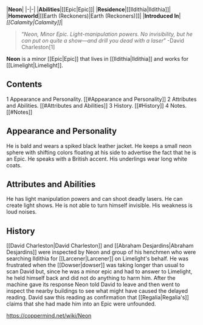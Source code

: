 |**Neon**|
|-|-|
|**Abilities**|[[Epic\|Epic]]|
|**Residence**|[[Ildithia\|Ildithia]]|
|**Homeworld**|[[Earth (Reckoners)\|Earth (Reckoners)]]|
|**Introduced In**|*[[Calamity\|Calamity]]*|

>“*Neon, Minor Epic. Light-manipulation powers. No invisibility, but he can put on quite a show—and drill you dead with a laser*”
\-David Charleston[1]


**Neon** is a minor [[Epic\|Epic]] that lives in [[Ildithia\|Ildithia]] and works for [[Limelight\|Limelight]].

## Contents

1 Appearance and Personality. [[#Appearance and Personality]] 
2 Attributes and Abilities. [[#Attributes and Abilities]] 
3 History. [[#History]] 
4 Notes. [[#Notes]] 


## Appearance and Personality
He is bald and wears a spiked black leather jacket. He keeps a small neon sphere with shifting colors floating at his side to advertise the fact that he is an Epic. He speaks with a British accent. His underlings wear long white coats.

## Attributes and Abilities
He has light manipulation powers and can shoot deadly lasers. He can create light shows. He is not able to turn himself invisible. His weakness is loud noises.

## History
[[David Charleston\|David Charleston]] and [[Abraham Desjardins\|Abraham Desjardins]] were inspected by Neon and group of his henchmen who were searching Ildithia for [[Larcener\|Larcener]] on Limelight's behalf. He was frustrated when the [[Dowser\|dowser]] was taking longer than usual to scan David but, since he was a minor epic and had to answer to Limelight, he held himself back and did not do anything to harm him. After the machine gave its response Neon told David to leave and then went to inspect the nearby buildings to see what might have caused the delayed reading. David saw this reading as confirmation that [[Regalia\|Regalia's]] claims that she had made him into an Epic were unfounded.



https://coppermind.net/wiki/Neon